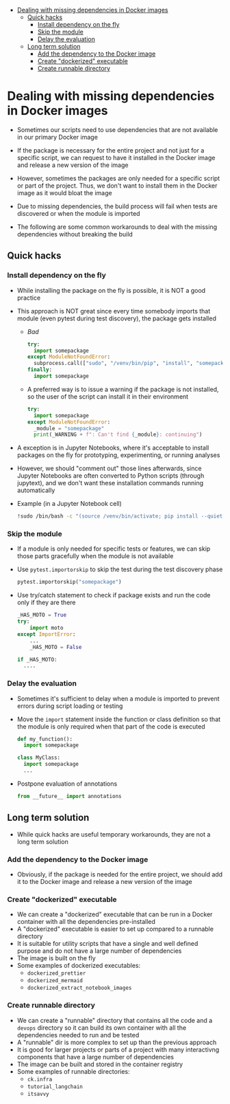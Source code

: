 <!-- toc -->

- [Dealing with missing dependencies in Docker images](#dealing-with-missing-dependencies-in-docker-images)
  * [Quick hacks](#quick-hacks)
    + [Install dependency on the fly](#install-dependency-on-the-fly)
    + [Skip the module](#skip-the-module)
    + [Delay the evaluation](#delay-the-evaluation)
  * [Long term solution](#long-term-solution)
    + [Add the dependency to the Docker image](#add-the-dependency-to-the-docker-image)
    + [Create "dockerized" executable](#create-dockerized-executable)
    + [Create runnable directory](#create-runnable-directory)

<!-- tocstop -->

# Dealing with missing dependencies in Docker images

- Sometimes our scripts need to use dependencies that are not available in our
  primary Docker image
- If the package is necessary for the entire project and not just for a specific
  script, we can request to have it installed in the Docker image and release a
  new version of the image
- However, sometimes the packages are only needed for a specific script or part
  of the project. Thus, we don't want to install them in the Docker image as it
  would bloat the image

- Due to missing dependencies, the build process will fail when tests are
  discovered or when the module is imported
- The following are some common workarounds to deal with the missing
  dependencies without breaking the build

## Quick hacks

### Install dependency on the fly

- While installing the package on the fly is possible, it is NOT a good practice
- This approach is NOT great since every time somebody imports that module (even
  pytest during test discovery), the package gets installed
  - _Bad_
    ```python
    try:
      import somepackage
    except ModuleNotFoundError:
      subprocess.call(["sudo", "/venv/bin/pip", "install", "somepackage"])
    finally:
      import somepackage
    ```
  - A preferred way is to issue a warning if the package is not installed, so
    the user of the script can install it in their environment
    ```python
    try:
      import somepackage
    except ModuleNotFoundError:
      _module = "somepackage"
      print(_WARNING + f": Can't find {_module}: continuing")
    ```

- A exception is in Jupyter Notebooks, where it's acceptable to install packages
  on the fly for prototyping, experimenting, or running analyses
- However, we should "comment out" those lines afterwards, since Jupyter
  Notebooks are often converted to Python scripts (through jupytext), and we
  don't want these installation commands running automatically
- Example (in a Jupyter Notebook cell)
  ```bash
  !sudo /bin/bash -c "(source /venv/bin/activate; pip install --quiet somepackage)"
  ```

### Skip the module

- If a module is only needed for specific tests or features, we can skip those
  parts gracefully when the module is not available

- Use `pytest.importorskip` to skip the test during the test discovery phase

  ```python
  pytest.importorskip("somepackage")
  ```

- Use try/catch statement to check if package exists and run the code only if
  they are there

  ```python
  _HAS_MOTO = True
  try:
      import moto
  except ImportError:
      ...
      _HAS_MOTO = False

  if _HAS_MOTO:
    ....
  ```

### Delay the evaluation

- Sometimes it's sufficient to delay when a module is imported to prevent errors
  during script loading or testing

- Move the `import` statement inside the function or class definition so that
  the module is only required when that part of the code is executed

  ```python
  def my_function():
    import somepackage
  ```

  ```python
  class MyClass:
    import somepackage
    ...
  ```

- Postpone evaluation of annotations
  ```python
  from __future__ import annotations
  ```

## Long term solution

- While quick hacks are useful temporary workarounds, they are not a long term
  solution

### Add the dependency to the Docker image

- Obviously, if the package is needed for the entire project, we should add it
  to the Docker image and release a new version of the image

### Create "dockerized" executable

- We can create a "dockerized" executable that can be run in a Docker container
  with all the dependencies pre-installed
- A "dockerized" executable is easier to set up compared to a runnable directory
- It is suitable for utility scripts that have a single and well defined purpose
  and do not have a large number of dependencies
- The image is built on the fly
- Some examples of dockerized executables:
  - `dockerized_prettier`
  - `dockerized_mermaid`
  - `dockerized_extract_notebook_images`

### Create runnable directory

- We can create a "runnable" directory that contains all the code and a `devops`
  directory so it can build its own container with all the dependencies needed
  to run and be tested
- A "runnable" dir is more complex to set up than the previous approach
- It is good for larger projects or parts of a project with many interactivng
  components that have a large number of dependencies
- The image can be built and stored in the container registry
- Some examples of runnable directories:
  - `ck.infra`
  - `tutorial_langchain`
  - `itsavvy`
